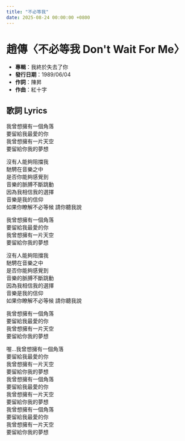 ```yaml
---
title: "不必等我"
date: 2025-08-24 00:00:00 +0800
---
```


# 趙傳〈不必等我 Don't Wait For Me〉

- **專輯**：我終於失去了你  
- **發行日期**：1989/06/04  
- **作詞**：陳昇  
- **作曲**：紅十字  

## 歌詞 Lyrics

我曾想擁有一個角落  
要留給我最愛的你  
我曾想擁有一片天空  
要留給你我的夢想  

沒有人能夠阻擋我  
馳騁在音樂之中  
是否你能夠感覺到  
音樂的脈膊不斷跳動  
因為我相信我的選擇  
音樂是我的信仰  
如果你瞭解不必等候 請你聽我說  

我曾想擁有一個角落  
要留給我最愛的你  
我曾想擁有一片天空  
要留給你我的夢想  

沒有人能夠阻擋我  
馳騁在音樂之中  
是否你能夠感覺到  
音樂的脈膊不斷跳動  
因為我相信我的選擇  
音樂是我的信仰  
如果你瞭解不必等候 請你聽我說  

我曾想擁有一個角落  
要留給我最愛的你  
我曾想擁有一片天空  
要留給你我的夢想  

喔...我曾想擁有一個角落  
要留給我最愛的你  
我曾想擁有一片天空  
要留給你我的夢想  
我曾想擁有一個角落  
要留給我最愛的你  
我曾想擁有一片天空  
要留給你我的夢想  
我曾想擁有一個角落  
要留給我最愛的你  
我曾想擁有一片天空  
要留給你我的夢想  
